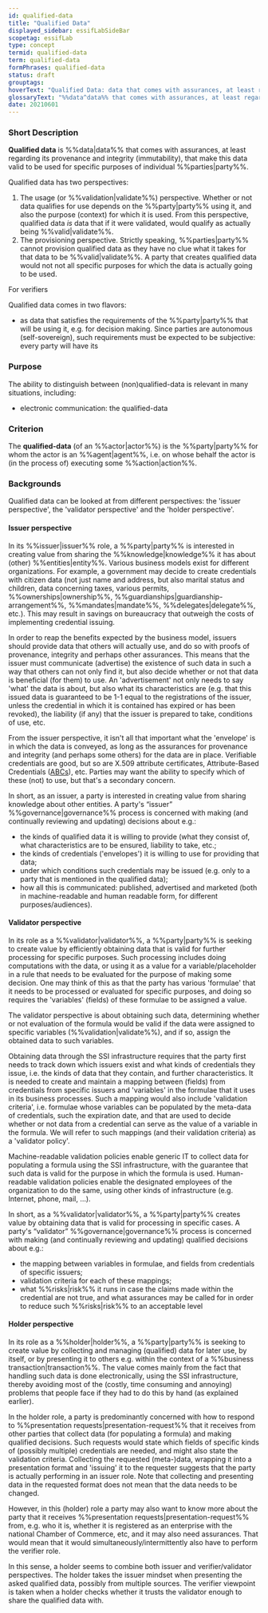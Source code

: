 ```yaml
---
id: qualified-data
title: "Qualified Data"
displayed_sidebar: essifLabSideBar
scopetag: essifLab
type: concept
termid: qualified-data
term: qualified-data
formPhrases: qualified-data
status: draft
grouptags:
hoverText: "Qualified Data: data that comes with assurances, at least regarding its provenance and integrity (immutability), that make this data valid to be used for specific purposes of individual Parties."
glossaryText: "%%data^data%% that comes with assurances, at least regarding its provenance and integrity (immutability), that make this data valid to be used for specific purposes of individual %%parties^party%%."
date: 20210601
---
```


### Short Description
**Qualified data** is %%data|data%% that comes with assurances, at least regarding its provenance and integrity (immutability), that make this data valid to be used for specific purposes of individual %%parties|party%%.

Qualified data has two perspectives:
1. The usage (or %%validation|validate%%) perspective. Whether or not data qualifies for use depends on the %%party|party%% using it, and also the purpose (context) for which it is used. From this perspective, qualified data *is* data that if it were validated, would qualify as actually being %%valid|validate%%.
2. The provisioning perspective. Strictly speaking, %%parties|party%% cannot provision qualified data as they have no clue what it takes for that data to be %%valid|validate%%. A party that creates qualified data would not not all specific purposes for which the data is actually going to be used.

For verifiers

Qualified data comes in two flavors:
- as data that satisfies the requirements of the %%party|party%% that will be using it, e.g. for decision making. Since parties are autonomous (self-sovereign), such requirements must be expected to be subjective: every party will have its

### Purpose
The ability to distinguish between (non)qualified-data is relevant in many situations, including:
- electronic communication: the qualified-data

### Criterion
The **qualified-data** (of an %%actor|actor%%) is the %%party|party%% for whom the actor is an %%agent|agent%%, i.e. on whose behalf the actor is (in the process of) executing some %%action|action%%.


### Backgrounds

Qualified data can be looked at from different perspectives: the 'issuer perspective', the 'validator perspective' and the 'holder perspective'.

#### Issuer perspective

In its %%issuer|issuer%% role, a %%party|party%% is interested in creating value from sharing the %%knowledge|knowledge%% it has about (other) %%entities|entity%%. Various business models exist for different organizations. For example, a government may decide to create credentials with citizen data (not just name and address, but also marital status and children, data concerning taxes, various permits, %%ownerships|ownership%%, %%guardianships|guardianship-arrangement%%, %%mandates|mandate%%, %%delegates|delegate%%, etc.). This may result in savings on bureaucracy that outweigh the costs of implementing credential issuing.

In order to reap the benefits expected by the business model, issuers should provide data that others will actually use, and do so with proofs of provenance, integrity and perhaps other assurances. This means that the issuer must communicate (advertise) the existence of such data in such a way that others can not only find it, but also decide whether or not that data is beneficial (for them) to use. An 'advertisement' not only needs to say 'what' the data is about, but also what its characteristics are (e.g. that this issued data is guaranteed to be 1-1 equal to the registrations of the issuer, unless the credential in which it is contained has expired or has been revoked), the liability (if any) that the issuer is prepared to take, conditions of use, etc.

From the issuer perspective, it isn't all that important what the 'envelope' is in which the data is conveyed, as long as the assurances for provenance and integrity (and perhaps some others) for the data are in place. Verifiable credentials are good, but so are X.509 attribute certificates, Attribute-Based Credentials ([ABCs](https://www.springer.com/gp/book/9783319144382)), etc. Parties may want the ability to specify which of these (not) to use, but that's a secondary concern.

In short, as an issuer, a party is interested in creating value from sharing knowledge about other entities. A party's “issuer” %%governance|governance%% process is concerned with making (and continually reviewing and updating) decisions about e.g.:
- the kinds of qualified data it is willing to provide (what they consist of, what characteristics are to be ensured, liability to take, etc.;
- the kinds of credentials ('envelopes') it is willing to use for providing that data;
- under which conditions such credentials may be issued (e.g. only to a party that is mentioned in the qualified data);
- how all this is communicated: published, advertised and marketed (both in machine-readable and human readable form, for different purposes/audiences).

#### Validator perspective

In its role as a %%validator|validator%%, a %%party|party%% is seeking to create value by efficiently obtaining data that is valid for further processing for specific purposes. Such processing includes doing computations with the data, or using it as a value for a variable/placeholder in a rule that needs to be evaluated for the purpose of making some decision. One may think of this as that the party has various 'formulae' that it needs to be processed or evaluated for specific purposes, and doing so requires the 'variables' (fields) of these formulae to be assigned a value.

The validator perspective is about obtaining such data, determining whether or not evaluation of the formula would be valid if the data were assigned to specific variables (%%validation|validate%%), and if so, assign the obtained data to such variables.

Obtaining data through the SSI infrastructure requires that the party first needs to track down which issuers exist and what kinds of credentials they issue, i.e. the kinds of data that they contain, and further characteristics. It is needed to create and maintain a mapping between (fields) from credentials from specific issuers and 'variables' in the formulae that it uses in its business processes. Such a mapping would also include 'validation criteria', i.e. formulae whose variables can be populated by the meta-data of credentials, such the expiration date, and that are used to decide whether or not data from a credential can serve as the value of a variable in the formula. We will refer to such mappings (and their validation criteria) as a 'validator policy'.

Machine-readable validation policies enable generic IT to collect data for populating a formula using the SSI infrastructure, with the guarantee that such data is valid for the purpose in which the formula is used. Human-readable validation policies enable the designated employees of the organization to do the same, using other kinds of infrastructure (e.g. Internet, phone, mail, …).

In short, as a %%validator|validator%%, a %%party|party%% creates value by obtaining data that is valid for processing in specific cases. A party's “validator” %%governance|governance%% process is concerned with making (and continually reviewing and updating) qualified decisions about e.g.:
- the mapping between variables in formulae, and fields from credentials of specific issuers;
- validation criteria for each of these mappings;
- what %%risks|risk%% it runs in case the claims made within the credential are not true, and what assurances may be called for in order to reduce such %%risks|risk%% to an acceptable level

#### Holder perspective

In its role as a %%holder|holder%%, a %%party|party%% is seeking to create value by collecting and managing (qualified) data for later use, by itself, or by presenting it to others e.g. within the context of a %%business transaction|transaction%%. The value comes mainly from the fact that handling such data is done electronically, using the SSI infrastructure, thereby avoiding most of the (costly, time consuming and annoying) problems that people face if they had to do this by hand (as explained earlier).

In the holder role, a party is predominantly concerned with how to respond to %%presentation requests|presentation-request%% that it receives from other parties that collect data (for populating a formula) and making qualified decisions. Such requests would state which fields of specific kinds of (possibly multiple) credentials are needed, and might also state the validation criteria. Collecting the requested (meta-)data, wrapping it into a presentation format and 'issuing' it to the requester suggests that the party is actually performing in an issuer role. Note that collecting and presenting data in the requested format does not mean that the data needs to be changed.

However, in this (holder) role a party may also want to know more about the party that it receives %%presentation requests|presentation-request%% from, e.g. who it is, whether it is registered as an enterprise with the national Chamber of Commerce, etc, and it may also need assurances. That would mean that it would simultaneously/intermittently also have to perform the verifier role.

In this sense, a holder seems to combine both issuer and verifier/validator perspectives. The holder takes the issuer mindset when presenting the asked qualified data, possibly from multiple sources. The verifier viewpoint is taken when a holder checks whether it trusts the validator enough to share the qualified data with.
